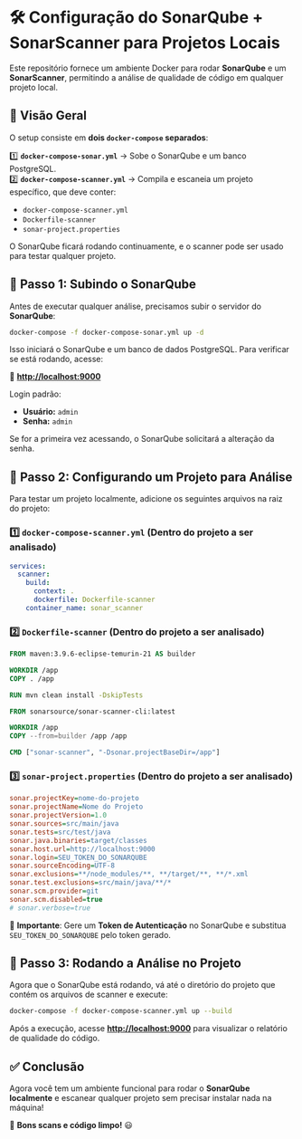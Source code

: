 # 🛠️ Configuração do SonarQube + SonarScanner para Projetos Locais

Este repositório fornece um ambiente Docker para rodar **SonarQube** e um **SonarScanner**, permitindo a análise de qualidade de código em qualquer projeto local.

## 📌 **Visão Geral**
O setup consiste em **dois `docker-compose` separados**:

1️⃣ **`docker-compose-sonar.yml`** → Sobe o SonarQube e um banco PostgreSQL.  
2️⃣ **`docker-compose-scanner.yml`** → Compila e escaneia um projeto específico, que deve conter:  
   - `docker-compose-scanner.yml`  
   - `Dockerfile-scanner`  
   - `sonar-project.properties`  

O SonarQube ficará rodando continuamente, e o scanner pode ser usado para testar qualquer projeto.

## 🚀 **Passo 1: Subindo o SonarQube**
Antes de executar qualquer análise, precisamos subir o servidor do **SonarQube**:

```sh
docker-compose -f docker-compose-sonar.yml up -d
```

Isso iniciará o SonarQube e um banco de dados PostgreSQL. Para verificar se está rodando, acesse:

🔗 **[http://localhost:9000](http://localhost:9000)**

Login padrão:  
- **Usuário:** `admin`  
- **Senha:** `admin`  

Se for a primeira vez acessando, o SonarQube solicitará a alteração da senha.

## 📂 **Passo 2: Configurando um Projeto para Análise**
Para testar um projeto localmente, adicione os seguintes arquivos na raiz do projeto:

### **1️⃣ `docker-compose-scanner.yml`** (Dentro do projeto a ser analisado)
```yaml
services:
  scanner:
    build:
      context: .
      dockerfile: Dockerfile-scanner
    container_name: sonar_scanner
```

### **2️⃣ `Dockerfile-scanner`** (Dentro do projeto a ser analisado)
```dockerfile
FROM maven:3.9.6-eclipse-temurin-21 AS builder

WORKDIR /app
COPY . /app

RUN mvn clean install -DskipTests

FROM sonarsource/sonar-scanner-cli:latest

WORKDIR /app
COPY --from=builder /app /app

CMD ["sonar-scanner", "-Dsonar.projectBaseDir=/app"]
```

### **3️⃣ `sonar-project.properties`** (Dentro do projeto a ser analisado)
```ini
sonar.projectKey=nome-do-projeto
sonar.projectName=Nome do Projeto
sonar.projectVersion=1.0
sonar.sources=src/main/java
sonar.tests=src/test/java
sonar.java.binaries=target/classes
sonar.host.url=http://localhost:9000
sonar.login=SEU_TOKEN_DO_SONARQUBE
sonar.sourceEncoding=UTF-8
sonar.exclusions=**/node_modules/**, **/target/**, **/*.xml
sonar.test.exclusions=src/main/java/**/*
sonar.scm.provider=git
sonar.scm.disabled=true
# sonar.verbose=true
```

🔹 **Importante**: Gere um **Token de Autenticação** no SonarQube e substitua `SEU_TOKEN_DO_SONARQUBE` pelo token gerado.

## 🎯 **Passo 3: Rodando a Análise no Projeto**
Agora que o SonarQube está rodando, vá até o diretório do projeto que contém os arquivos de scanner e execute:

```sh
docker-compose -f docker-compose-scanner.yml up --build
```

Após a execução, acesse **[http://localhost:9000](http://localhost:9000)** para visualizar o relatório de qualidade do código.

## ✅ **Conclusão**
Agora você tem um ambiente funcional para rodar o **SonarQube localmente** e escanear qualquer projeto sem precisar instalar nada na máquina!

🚀 **Bons scans e código limpo!** 😃
